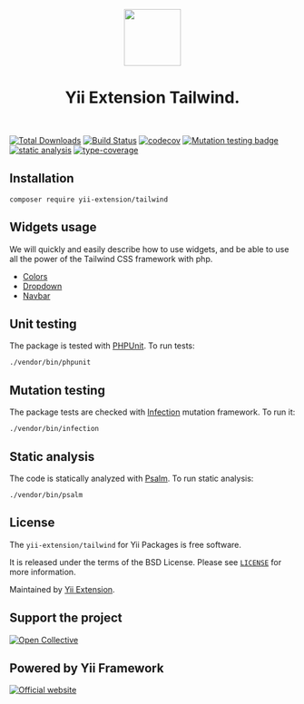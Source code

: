 <p align="center">
    <a href="https://github.com/yii-extension" target="_blank">
        <img src="https://lh3.googleusercontent.com/ehSTPnXqrkk0M3U-UPCjC0fty9K6lgykK2WOUA2nUHp8gIkRjeTN8z8SABlkvcvR-9PIrboxIvPGujPgWebLQeHHgX7yLUoxFSduiZrTog6WoZLiAvqcTR1QTPVRmns2tYjACpp7EQ=w2400" height="100px">
    </a>
    <h1 align="center">Yii Extension Tailwind.</h1>
    <br>
</p>

[![Total Downloads](https://poser.pugx.org/yii-extension/tailwind/downloads.png)](https://packagist.org/packages/yii-extension/tailwind)
[![Build Status](https://github.com/yii-extension/tailwind/workflows/build/badge.svg)](https://github.com/yii-extension/tailwind/actions?query=workflow%3Abuild)
[![codecov](https://codecov.io/gh/yii-extension/tailwind/branch/master/graph/badge.svg?token=mFwYEYMr15)](https://codecov.io/gh/yii-extension/tailwind)
[![Mutation testing badge](https://img.shields.io/endpoint?style=flat&url=https://badge-api.stryker-mutator.io/github.com/yii-extension/tailwind/master)](https://dashboard.stryker-mutator.io/reports/github.com/yii-extension/tailwind/master)
[![static analysis](https://github.com/yii-extension/tailwind/workflows/static%20analysis/badge.svg)](https://github.com/yii-extension/tailwind/actions?query=workflow%3A%22static+analysis%22)
[![type-coverage](https://shepherd.dev/github/yii-extension/tailwind/coverage.svg)](https://shepherd.dev/github/yii-extension/tailwind)


## Installation

```shell
composer require yii-extension/tailwind
```
## Widgets usage

We will quickly and easily describe how to use widgets, and be able to use all the power of the Tailwind CSS framework with php.

- [Colors](docs/colors.md)
- [Dropdown](docs/dropdown.md)
- [Navbar](docs/navbar.md)

## Unit testing

The package is tested with [PHPUnit](https://phpunit.de/). To run tests:

```shell
./vendor/bin/phpunit
```

## Mutation testing

The package tests are checked with [Infection](https://infection.github.io/) mutation framework. To run it:

```shell
./vendor/bin/infection
```

## Static analysis

The code is statically analyzed with [Psalm](https://psalm.dev/docs). To run static analysis:

```shell
./vendor/bin/psalm
```

## License

The `yii-extension/tailwind` for Yii Packages is free software.

It is released under the terms of the BSD License. Please see [`LICENSE`](./LICENSE.md) for more information.

Maintained by [Yii Extension](https://github.com/yii-extension).

## Support the project

[![Open Collective](https://img.shields.io/badge/Open%20Collective-sponsor-7eadf1?logo=open%20collective&logoColor=7eadf1&labelColor=555555)](https://opencollective.com/yiisoft)

## Powered by Yii Framework

[![Official website](https://img.shields.io/badge/Powered_by-Yii_Framework-green.svg?style=flat)](https://www.yiiframework.com/)
